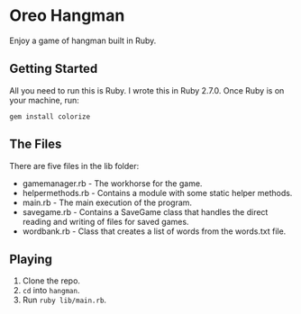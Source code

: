 # Oreo Hangman

Enjoy a game of hangman built in Ruby.

## Getting Started

All you need to run this is Ruby. I wrote this in Ruby 2.7.0. Once Ruby is on your machine, run:

`gem install colorize`

## The Files

There are five files in the lib folder:

* gamemanager.rb - The workhorse for the game.
* helpermethods.rb - Contains a module with some static helper methods.
* main.rb - The main execution of the program.
* savegame.rb - Contains a SaveGame class that handles the direct reading and writing of files for saved games.
* wordbank.rb - Class that creates a list of words from the words.txt file.

## Playing

1. Clone the repo.
2. `cd` into `hangman`.
3. Run `ruby lib/main.rb`.
